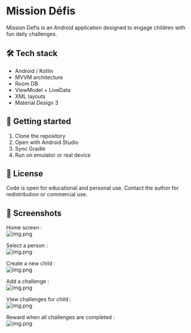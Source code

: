 # Mission Défis
Mission Defis is an Android application designed to engage children with fun daily challenges.

## 🛠️ Tech stack
- Android / Kotlin
- MVVM architecture
- Room DB
- ViewModel + LiveData
- XML layouts
- Material Design 3

## 🚀 Getting started
1. Clone the repository
2. Open with Android Studio
3. Sync Gradle
4. Run on emulator or real device

## 🧸 License
Code is open for educational and personal use. Contact the author for redistribution or commercial use.

## 📱 Screenshots

Home screen :  
![img.png](images/ecran_accueil.png)  
  
Select a person :    
![img.png](images/select_person.png)  
  
Create a new child :  
![img.png](images/create_child.png)   
  
Add a challenge :   
![img.png](images/add_defi.png)  
  
View challenges for child :   
![img.png](images/child_defi.png)  
  
Reward when all challenges are completed :   
![img.png](images/reward.png)
